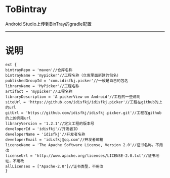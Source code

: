 # ToBintray #

Android Studio上传到BinTray的gradle配置

----------
# 说明 #

    ext {
    bintrayRepo = 'maven'//仓库名称
    bintrayName = 'mypicker'//工程名称（仓库里面新建的包名）
    publishedGroupId = 'com.idisfkj.picker'//一般是自己的包名
    libraryName = 'MyPicker'//工程名称
    artifact = 'mypicker'//工程名称
    libraryDescription = 'A pickerView on Android'//工程的一些说明
    siteUrl = 'https://github.com/idisfkj/idisfkj.picker'//工程在github的上的url
    gitUrl = 'https://github.com/idisfkj/idisfkj.picker.git'//工程在github的上的克隆url
    libraryVersion = '1.2.1'//定义工程的版本号
    developerId = 'idisfkj'//开发者ID
    developerName = 'idisfkj'//开发者名称
    developerEmail = 'idisfkj@qq.com'//开发者邮箱
    licenseName = 'The Apache Software License, Version 2.0'//证书名称，不用改
    licenseUrl = 'http://www.apache.org/licenses/LICENSE-2.0.txt'//证书地址，不用改
    allLicenses = ["Apache-2.0"]//证书类型，不用改
    }
